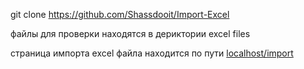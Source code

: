 git clone https://github.com/Shassdooit/Import-Excel

файлы для проверки находятся в дериктории excel files

страница импорта excel файла находится по пути [localhost/import](http://localhost/import)
